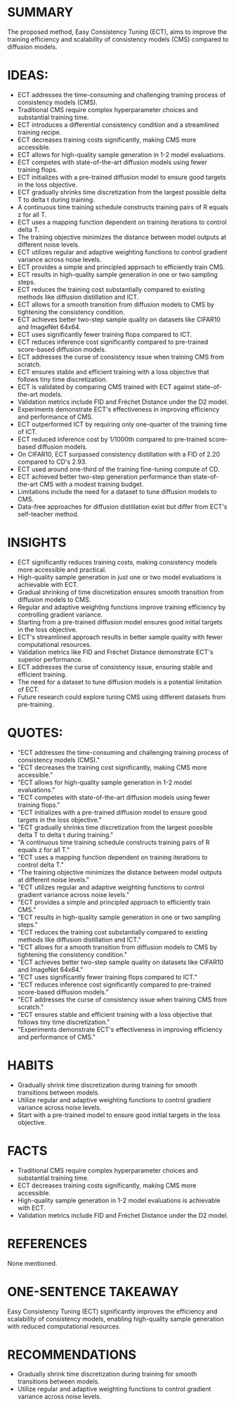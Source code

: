 # SUMMARY
The proposed method, Easy Consistency Tuning (ECT), aims to improve the training efficiency and scalability of consistency models (CMS) compared to diffusion models.

# IDEAS:
- ECT addresses the time-consuming and challenging training process of consistency models (CMS).
- Traditional CMS require complex hyperparameter choices and substantial training time.
- ECT introduces a differential consistency condition and a streamlined training recipe.
- ECT decreases training costs significantly, making CMS more accessible.
- ECT allows for high-quality sample generation in 1-2 model evaluations.
- ECT competes with state-of-the-art diffusion models using fewer training flops.
- ECT initializes with a pre-trained diffusion model to ensure good targets in the loss objective.
- ECT gradually shrinks time discretization from the largest possible delta T to delta t during training.
- A continuous time training schedule constructs training pairs of R equals z for all T.
- ECT uses a mapping function dependent on training iterations to control delta T.
- The training objective minimizes the distance between model outputs at different noise levels.
- ECT utilizes regular and adaptive weighting functions to control gradient variance across noise levels.
- ECT provides a simple and principled approach to efficiently train CMS.
- ECT results in high-quality sample generation in one or two sampling steps.
- ECT reduces the training cost substantially compared to existing methods like diffusion distillation and ICT.
- ECT allows for a smooth transition from diffusion models to CMS by tightening the consistency condition.
- ECT achieves better two-step sample quality on datasets like CIFAR10 and ImageNet 64x64.
- ECT uses significantly fewer training flops compared to ICT.
- ECT reduces inference cost significantly compared to pre-trained score-based diffusion models.
- ECT addresses the curse of consistency issue when training CMS from scratch.
- ECT ensures stable and efficient training with a loss objective that follows tiny time discretization.
- ECT is validated by comparing CMS trained with ECT against state-of-the-art models.
- Validation metrics include FID and Fréchet Distance under the D2 model.
- Experiments demonstrate ECT's effectiveness in improving efficiency and performance of CMS.
- ECT outperformed ICT by requiring only one-quarter of the training time of ICT.
- ECT reduced inference cost by 1/1000th compared to pre-trained score-based diffusion models.
- On CIFAR10, ECT surpassed consistency distillation with a FID of 2.20 compared to CD's 2.93.
- ECT used around one-third of the training fine-tuning compute of CD.
- ECT achieved better two-step generation performance than state-of-the-art CMS with a modest training budget.
- Limitations include the need for a dataset to tune diffusion models to CMS.
- Data-free approaches for diffusion distillation exist but differ from ECT's self-teacher method.

# INSIGHTS
- ECT significantly reduces training costs, making consistency models more accessible and practical.
- High-quality sample generation in just one or two model evaluations is achievable with ECT.
- Gradual shrinking of time discretization ensures smooth transition from diffusion models to CMS.
- Regular and adaptive weighting functions improve training efficiency by controlling gradient variance.
- Starting from a pre-trained diffusion model ensures good initial targets in the loss objective.
- ECT's streamlined approach results in better sample quality with fewer computational resources.
- Validation metrics like FID and Fréchet Distance demonstrate ECT's superior performance.
- ECT addresses the curse of consistency issue, ensuring stable and efficient training.
- The need for a dataset to tune diffusion models is a potential limitation of ECT.
- Future research could explore tuning CMS using different datasets from pre-training.

# QUOTES:
- "ECT addresses the time-consuming and challenging training process of consistency models (CMS)."
- "ECT decreases the training cost significantly, making CMS more accessible."
- "ECT allows for high-quality sample generation in 1-2 model evaluations."
- "ECT competes with state-of-the-art diffusion models using fewer training flops."
- "ECT initializes with a pre-trained diffusion model to ensure good targets in the loss objective."
- "ECT gradually shrinks time discretization from the largest possible delta T to delta t during training."
- "A continuous time training schedule constructs training pairs of R equals z for all T."
- "ECT uses a mapping function dependent on training iterations to control delta T."
- "The training objective minimizes the distance between model outputs at different noise levels."
- "ECT utilizes regular and adaptive weighting functions to control gradient variance across noise levels."
- "ECT provides a simple and principled approach to efficiently train CMS."
- "ECT results in high-quality sample generation in one or two sampling steps."
- "ECT reduces the training cost substantially compared to existing methods like diffusion distillation and ICT."
- "ECT allows for a smooth transition from diffusion models to CMS by tightening the consistency condition."
- "ECT achieves better two-step sample quality on datasets like CIFAR10 and ImageNet 64x64."
- "ECT uses significantly fewer training flops compared to ICT."
- "ECT reduces inference cost significantly compared to pre-trained score-based diffusion models."
- "ECT addresses the curse of consistency issue when training CMS from scratch."
- "ECT ensures stable and efficient training with a loss objective that follows tiny time discretization."
- "Experiments demonstrate ECT's effectiveness in improving efficiency and performance of CMS."

# HABITS
- Gradually shrink time discretization during training for smooth transitions between models.
- Utilize regular and adaptive weighting functions to control gradient variance across noise levels.
- Start with a pre-trained model to ensure good initial targets in the loss objective.

# FACTS
- Traditional CMS require complex hyperparameter choices and substantial training time.
- ECT decreases training costs significantly, making CMS more accessible.
- High-quality sample generation in 1-2 model evaluations is achievable with ECT.
- Validation metrics include FID and Fréchet Distance under the D2 model.

# REFERENCES
None mentioned.

# ONE-SENTENCE TAKEAWAY
Easy Consistency Tuning (ECT) significantly improves the efficiency and scalability of consistency models, enabling high-quality sample generation with reduced computational resources.

# RECOMMENDATIONS
- Gradually shrink time discretization during training for smooth transitions between models.
- Utilize regular and adaptive weighting functions to control gradient variance across noise levels.